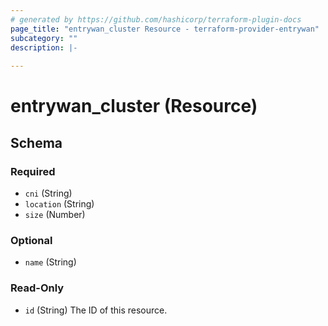 ```yaml
---
# generated by https://github.com/hashicorp/terraform-plugin-docs
page_title: "entrywan_cluster Resource - terraform-provider-entrywan"
subcategory: ""
description: |-
  
---
```


# entrywan_cluster (Resource)





<!-- schema generated by tfplugindocs -->
## Schema

### Required

- `cni` (String)
- `location` (String)
- `size` (Number)

### Optional

- `name` (String)

### Read-Only

- `id` (String) The ID of this resource.
